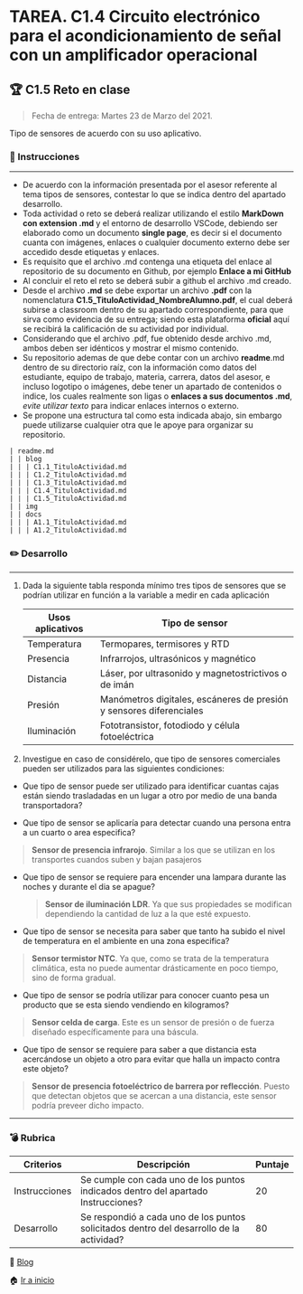 # TAREA. C1.4 Circuito electrónico para el acondicionamiento de señal con un amplificador operacional

## 🏆 C1.5 Reto en clase

> Fecha de entrega: Martes 23 de Marzo del 2021.
> 
Tipo de sensores de acuerdo con su uso aplicativo.

### 📘 Instrucciones

___

- De acuerdo con la información presentada por el asesor referente al tema tipos de sensores, contestar lo que se indica dentro del apartado desarrollo.
- Toda actividad o reto se deberá realizar utilizando el estilo **MarkDown con extension .md** y el entorno de desarrollo VSCode, debiendo ser elaborado como un documento **single page**, es decir si el documento cuanta con imágenes, enlaces o cualquier documento externo debe ser accedido desde etiquetas y enlaces.
- Es requisito que el archivo .md contenga una etiqueta del enlace al repositorio de su documento en Github, por ejemplo **Enlace a mi GitHub**
- Al concluir el reto el reto se deberá subir a github el archivo .md creado.
- Desde el archivo **.md** se debe exportar un archivo **.pdf** con la nomenclatura **C1.5_TituloActividad_NombreAlumno.pdf**, el cual deberá subirse a classroom dentro de su apartado correspondiente, para que sirva como evidencia de su entrega; siendo esta plataforma **oficial** aquí se recibirá la calificación de su actividad por individual.
- Considerando que el archivo .pdf, fue obtenido desde archivo .md, ambos deben ser idénticos y mostrar el mismo contenido.
- Su repositorio ademas de que debe contar con un archivo **readme**.md dentro de su directorio raíz, con la información como datos del estudiante, equipo de trabajo, materia, carrera, datos del asesor, e incluso logotipo o imágenes, debe tener un apartado de contenidos o indice, los cuales realmente son ligas o **enlaces a sus documentos .md**, _evite utilizar texto_ para indicar enlaces internos o externo.
- Se propone una estructura tal como esta indicada abajo, sin embargo puede utilizarse cualquier otra que le apoye para organizar su repositorio.  

``` 
| readme.md
| | blog
| | | C1.1_TituloActividad.md
| | | C1.2_TituloActividad.md
| | | C1.3_TituloActividad.md
| | | C1.4_TituloActividad.md
| | | C1.5_TituloActividad.md
| | img
| | docs
| | | A1.1_TituloActividad.md
| | | A1.2_TituloActividad.md
```

### ✏️ Desarrollo
___

1. Dada la siguiente tabla responda mínimo tres tipos de sensores que se podrían utilizar en función a la variable a medir en cada aplicación

    Usos aplicativos | Tipo de sensor                                                       |
    -----------------|----------------------------------------------------------------------|
    Temperatura      | Termopares, termisores y RTD                                         |
    Presencia        | Infrarrojos, ultrasónicos y magnético                                |
    Distancia        | Láser, por ultrasonido y magnetostrictivos o de imán                 |
    Presión          | Manómetros digitales, escáneres de presión y sensores diferenciales  |
    Iluminación      | Fototransistor, fotodiodo y célula fotoeléctrica                     |

2. Investigue en caso de considérelo, que tipo de sensores comerciales pueden ser utilizados para las siguientes condiciones:
   
  - Que tipo de sensor puede ser utilizado para identificar cuantas cajas están siendo trasladadas en un lugar a otro por medio de una banda transportadora?

  - Que tipo de sensor se aplicaría para  detectar cuando una persona entra a un cuarto o area especifica?
   >  **Sensor de presencia infrarojo**. Similar a los que se utilizan en los transportes cuandos suben y bajan pasajeros
   >  
  - Que tipo de sensor se requiere para  encender una lampara durante las noches y durante el dia se apague?
    > **Sensor de iluminación LDR**. Ya que sus propiedades se modifican dependiendo la cantidad de luz a la que esté expuesto.
    >   
  - Que tipo de sensor se necesita para saber que tanto ha subido el nivel de temperatura en el ambiente en una zona especifica?
   > **Sensor termistor NTC**. Ya que, como se trata de la temperatura climática, esta no puede aumentar drásticamente en poco tiempo, sino de forma gradual.
   > 
  - Que tipo de sensor se podría utilizar para conocer cuanto pesa un producto que se esta siendo vendiendo en kilogramos?
   > **Sensor celda de carga**. Este es un sensor de presión o de fuerza diseñado específicamente para una báscula.
   > 
  - Que tipo de sensor se requiere para saber a que distancia esta acercándose un objeto a otro para evitar que halla un impacto contra este objeto?
   > **Sensor de presencia fotoeléctrico de barrera por reflección**. Puesto que detectan objetos que se acercan a una distancia, este sensor podría preveer dicho impacto.
   > 


___

### :bomb: Rubrica

| Criterios     | Descripción                                                                                  | Puntaje |
| ------------- | -------------------------------------------------------------------------------------------- | ------- |
| Instrucciones | Se cumple con cada uno de los puntos indicados dentro del apartado Instrucciones?            | 20      |
| Desarrollo    | Se respondió a cada uno de los puntos solicitados dentro del desarrollo de la actividad?     | 80      |

📑 [Blog](https://github.com/ShaaronPR/Tareas/tree/main/blog)

🏠 [Ir a inicio](https://github.com/ShaaronPR/Tareas)
